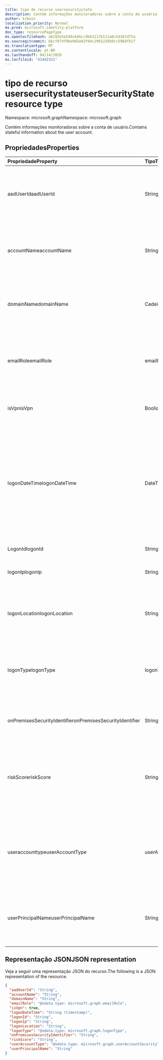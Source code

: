 ```yaml
---
title: tipo de recurso usersecuritystate
description: Contém informações monitoradoras sobre a conta de usuário.
author: krbain
localization_priority: Normal
ms.prod: microsoft-identity-platform
doc_type: resourcePageType
ms.openlocfilehash: a6192e5a549c646cc9b63117b111a0c5d167d75a
ms.sourcegitcommit: bbcf074f0be9d5e02f84c290122850cc5968fb1f
ms.translationtype: MT
ms.contentlocale: pt-BR
ms.lasthandoff: 04/14/2020
ms.locfileid: "43442331"
---
```

# <a name="usersecuritystate-resource-type"></a><span data-ttu-id="c2e17-103">tipo de recurso usersecuritystate</span><span class="sxs-lookup"><span data-stu-id="c2e17-103">userSecurityState resource type</span></span>

<span data-ttu-id="c2e17-104">Namespace: microsoft.graph</span><span class="sxs-lookup"><span data-stu-id="c2e17-104">Namespace: microsoft.graph</span></span>

<span data-ttu-id="c2e17-105">Contém informações monitoradoras sobre a conta de usuário.</span><span class="sxs-lookup"><span data-stu-id="c2e17-105">Contains stateful information about the user account.</span></span>

## <a name="properties"></a><span data-ttu-id="c2e17-106">Propriedades</span><span class="sxs-lookup"><span data-stu-id="c2e17-106">Properties</span></span>

| <span data-ttu-id="c2e17-107">Propriedade</span><span class="sxs-lookup"><span data-stu-id="c2e17-107">Property</span></span>   | <span data-ttu-id="c2e17-108">Tipo</span><span class="sxs-lookup"><span data-stu-id="c2e17-108">Type</span></span> |<span data-ttu-id="c2e17-109">Descrição</span><span class="sxs-lookup"><span data-stu-id="c2e17-109">Description</span></span>|
|:---------------|:--------|:----------|
|<span data-ttu-id="c2e17-110">aadUserId</span><span class="sxs-lookup"><span data-stu-id="c2e17-110">aadUserId</span></span>|<span data-ttu-id="c2e17-111">String</span><span class="sxs-lookup"><span data-stu-id="c2e17-111">String</span></span>|<span data-ttu-id="c2e17-112">GUID (identificador de objeto do usuário) do AAD – representa a entidade de usuário física/de várias contas.</span><span class="sxs-lookup"><span data-stu-id="c2e17-112">AAD User object identifier (GUID) - represents the physical/multi-account user entity.</span></span>|
|<span data-ttu-id="c2e17-113">accountName</span><span class="sxs-lookup"><span data-stu-id="c2e17-113">accountName</span></span>|<span data-ttu-id="c2e17-114">String</span><span class="sxs-lookup"><span data-stu-id="c2e17-114">String</span></span>|<span data-ttu-id="c2e17-115">Nome da conta da conta de usuário (sem o domínio do Active Directory ou domínio DNS) `mailNickName`-(também chamado).</span><span class="sxs-lookup"><span data-stu-id="c2e17-115">Account name of user account (without Active Directory domain or DNS domain) - (also called `mailNickName`).</span></span>|
|<span data-ttu-id="c2e17-116">domainName</span><span class="sxs-lookup"><span data-stu-id="c2e17-116">domainName</span></span>|<span data-ttu-id="c2e17-117">Cadeia de caracteres</span><span class="sxs-lookup"><span data-stu-id="c2e17-117">String</span></span>|<span data-ttu-id="c2e17-118">Domínio NetBIOS/Active Directory da conta de usuário (ou seja, formato de domínio \ conta).</span><span class="sxs-lookup"><span data-stu-id="c2e17-118">NetBIOS/Active Directory domain of user account (that is, domain\account format).</span></span>|
|<span data-ttu-id="c2e17-119">emailRole</span><span class="sxs-lookup"><span data-stu-id="c2e17-119">emailRole</span></span>|<span data-ttu-id="c2e17-120">emailRole</span><span class="sxs-lookup"><span data-stu-id="c2e17-120">emailRole</span></span>|<span data-ttu-id="c2e17-121">Para alertas relacionados a email-a função de email da conta de usuário.</span><span class="sxs-lookup"><span data-stu-id="c2e17-121">For email-related alerts - user account's email 'role'.</span></span> <span data-ttu-id="c2e17-122">Os valores possíveis são: `unknown`, `sender`, `recipient`.</span><span class="sxs-lookup"><span data-stu-id="c2e17-122">Possible values are: `unknown`, `sender`, `recipient`.</span></span>|
|<span data-ttu-id="c2e17-123">isVpn</span><span class="sxs-lookup"><span data-stu-id="c2e17-123">isVpn</span></span>|<span data-ttu-id="c2e17-124">Booliano</span><span class="sxs-lookup"><span data-stu-id="c2e17-124">Boolean</span></span>|<span data-ttu-id="c2e17-125">Indica se o usuário fez logon por meio de uma VPN.</span><span class="sxs-lookup"><span data-stu-id="c2e17-125">Indicates whether the user logged on through a VPN.</span></span>|
|<span data-ttu-id="c2e17-126">logonDateTime</span><span class="sxs-lookup"><span data-stu-id="c2e17-126">logonDateTime</span></span>|<span data-ttu-id="c2e17-127">DateTimeOffset</span><span class="sxs-lookup"><span data-stu-id="c2e17-127">DateTimeOffset</span></span>|<span data-ttu-id="c2e17-128">Hora em que o logon ocorreu.</span><span class="sxs-lookup"><span data-stu-id="c2e17-128">Time at which the sign-in occurred.</span></span> <span data-ttu-id="c2e17-129">O tipo Timestamp representa informações de data e hora usando o formato ISO 8601 e está sempre no horário UTC.</span><span class="sxs-lookup"><span data-stu-id="c2e17-129">The Timestamp type represents date and time information using ISO 8601 format and is always in UTC time.</span></span> <span data-ttu-id="c2e17-130">Por exemplo, meia-noite em UTC no dia 1º de janeiro de 2014 teria esta aparência: `'2014-01-01T00:00:00Z'`.</span><span class="sxs-lookup"><span data-stu-id="c2e17-130">For example, midnight UTC on Jan 1, 2014 would look like this: `'2014-01-01T00:00:00Z'`.</span></span>|
|<span data-ttu-id="c2e17-131">LogonId</span><span class="sxs-lookup"><span data-stu-id="c2e17-131">logonId</span></span>|<span data-ttu-id="c2e17-132">String</span><span class="sxs-lookup"><span data-stu-id="c2e17-132">String</span></span>|<span data-ttu-id="c2e17-133">ID de entrada do usuário.</span><span class="sxs-lookup"><span data-stu-id="c2e17-133">User sign-in ID.</span></span>|
|<span data-ttu-id="c2e17-134">logonIp</span><span class="sxs-lookup"><span data-stu-id="c2e17-134">logonIp</span></span>|<span data-ttu-id="c2e17-135">String</span><span class="sxs-lookup"><span data-stu-id="c2e17-135">String</span></span>|<span data-ttu-id="c2e17-136">Endereço IP para o qual a solicitação de entrada originou.</span><span class="sxs-lookup"><span data-stu-id="c2e17-136">IP Address the sign-in request originated from.</span></span>|
|<span data-ttu-id="c2e17-137">logonLocation</span><span class="sxs-lookup"><span data-stu-id="c2e17-137">logonLocation</span></span>|<span data-ttu-id="c2e17-138">String</span><span class="sxs-lookup"><span data-stu-id="c2e17-138">String</span></span>|<span data-ttu-id="c2e17-139">Local (por mapeamento de endereço IP) associado a um evento de entrada do usuário por este usuário.</span><span class="sxs-lookup"><span data-stu-id="c2e17-139">Location (by IP address mapping) associated with a user sign-in event by this user.</span></span>|
|<span data-ttu-id="c2e17-140">logonType</span><span class="sxs-lookup"><span data-stu-id="c2e17-140">logonType</span></span>|<span data-ttu-id="c2e17-141">logonType</span><span class="sxs-lookup"><span data-stu-id="c2e17-141">logonType</span></span>|<span data-ttu-id="c2e17-142">Método de logon do usuário.</span><span class="sxs-lookup"><span data-stu-id="c2e17-142">Method of user sign in.</span></span> <span data-ttu-id="c2e17-143">Os possíveis valores são: `unknown`, `interactive`, `remoteInteractive`, `network`, `batch`, `service`.</span><span class="sxs-lookup"><span data-stu-id="c2e17-143">Possible values are: `unknown`, `interactive`, `remoteInteractive`, `network`, `batch`, `service`.</span></span>|
|<span data-ttu-id="c2e17-144">onPremisesSecurityIdentifier</span><span class="sxs-lookup"><span data-stu-id="c2e17-144">onPremisesSecurityIdentifier</span></span>|<span data-ttu-id="c2e17-145">String</span><span class="sxs-lookup"><span data-stu-id="c2e17-145">String</span></span>|<span data-ttu-id="c2e17-146">O identificador de segurança (SID) do usuário do Active Directory (local).</span><span class="sxs-lookup"><span data-stu-id="c2e17-146">Active Directory (on-premises) Security Identifier (SID) of the user.</span></span>|
|<span data-ttu-id="c2e17-147">riskScore</span><span class="sxs-lookup"><span data-stu-id="c2e17-147">riskScore</span></span>|<span data-ttu-id="c2e17-148">String</span><span class="sxs-lookup"><span data-stu-id="c2e17-148">String</span></span>|<span data-ttu-id="c2e17-149">A pontuação de risco calculado/gerado pelo provedor da conta de usuário.</span><span class="sxs-lookup"><span data-stu-id="c2e17-149">Provider-generated/calculated risk score of the user account.</span></span> <span data-ttu-id="c2e17-150">O intervalo de valor recomendado de 0-1, que é igual a uma porcentagem.</span><span class="sxs-lookup"><span data-stu-id="c2e17-150">Recommended value range of 0-1, which equates to a percentage.</span></span>|
|<span data-ttu-id="c2e17-151">useraccounttype</span><span class="sxs-lookup"><span data-stu-id="c2e17-151">userAccountType</span></span>|<span data-ttu-id="c2e17-152">userAccountSecurityType</span><span class="sxs-lookup"><span data-stu-id="c2e17-152">userAccountSecurityType</span></span>|<span data-ttu-id="c2e17-153">Tipo de conta de usuário (Associação de grupo), por definição do Windows.</span><span class="sxs-lookup"><span data-stu-id="c2e17-153">User account type (group membership), per Windows definition.</span></span> <span data-ttu-id="c2e17-154">Os valores possíveis são: `unknown`, `standard`, `power`, `administrator`.</span><span class="sxs-lookup"><span data-stu-id="c2e17-154">Possible values are: `unknown`, `standard`, `power`, `administrator`.</span></span>|
|<span data-ttu-id="c2e17-155">userPrincipalName</span><span class="sxs-lookup"><span data-stu-id="c2e17-155">userPrincipalName</span></span>|<span data-ttu-id="c2e17-156">String</span><span class="sxs-lookup"><span data-stu-id="c2e17-156">String</span></span>|<span data-ttu-id="c2e17-157">Nome de entrada do usuário-formato da Internet: (nome da conta de usuário) @ (nome de domínio DNS da conta de usuário).</span><span class="sxs-lookup"><span data-stu-id="c2e17-157">User sign-in name - internet format: (user account name)@(user account DNS domain name).</span></span>|

## <a name="json-representation"></a><span data-ttu-id="c2e17-158">Representação JSON</span><span class="sxs-lookup"><span data-stu-id="c2e17-158">JSON representation</span></span>

<span data-ttu-id="c2e17-159">Veja a seguir uma representação JSON do recurso.</span><span class="sxs-lookup"><span data-stu-id="c2e17-159">The following is a JSON representation of the resource.</span></span>

<!-- {
  "blockType": "resource",
  "optionalProperties": [

  ],
  "@odata.type": "microsoft.graph.userSecurityState"
}-->

```json
{
  "aadUserId": "String",
  "accountName": "String",
  "domainName": "String",
  "emailRole": "@odata.type: microsoft.graph.emailRole",
  "isVpn": true,
  "logonDateTime": "String (timestamp)",
  "logonId": "String",
  "logonIp": "String",
  "logonLocation": "String",
  "logonType": "@odata.type: microsoft.graph.logonType",
  "onPremisesSecurityIdentifier": "String",
  "riskScore": "String",
  "userAccountType": "@odata.type: microsoft.graph.userAccountSecurityType",
  "userPrincipalName": "String"
}

```

<!-- uuid: 8fcb5dbc-d5aa-4681-8e31-b001d5168d79
2015-10-25 14:57:30 UTC -->
<!-- {
  "type": "#page.annotation",
  "description": "userSecurityState resource",
  "keywords": "",
  "section": "documentation",
  "tocPath": ""
}-->
